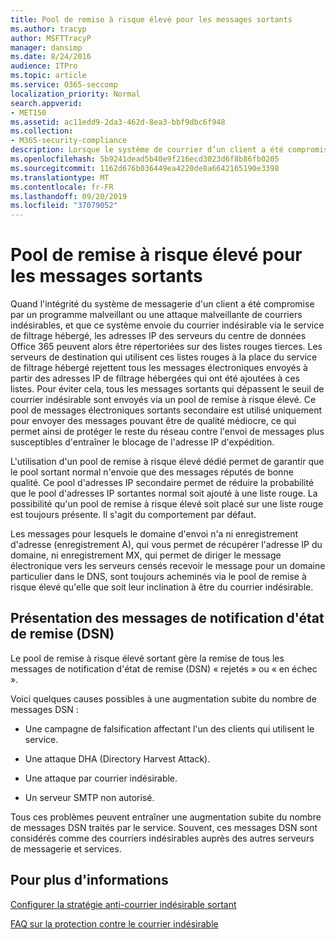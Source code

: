 ```yaml
---
title: Pool de remise à risque élevé pour les messages sortants
ms.author: tracyp
author: MSFTTracyP
manager: dansimp
ms.date: 8/24/2016
audience: ITPro
ms.topic: article
ms.service: O365-seccomp
localization_priority: Normal
search.appverid:
- MET150
ms.assetid: ac11edd9-2da3-462d-8ea3-bbf9dbc6f948
ms.collection:
- M365-security-compliance
description: Lorsque le système de courrier d’un client a été compromis par un programme malveillant ou une attaque de courrier indésirable malveillant, et qu’il envoie du courrier indésirable sortant via le service de filtrage hébergé, les adresses IP des serveurs du centre de données Office 365 sont peut-être référencées dans un bloc tiers. établit.
ms.openlocfilehash: 5b9241dead5b40e9f216ecd3023d6f8b86fb0205
ms.sourcegitcommit: 1162d676b036449ea4220de8a6642165190e3398
ms.translationtype: MT
ms.contentlocale: fr-FR
ms.lasthandoff: 09/20/2019
ms.locfileid: "37079052"
---
```

# <a name="high-risk-delivery-pool-for-outbound-messages"></a>Pool de remise à risque élevé pour les messages sortants

Quand l'intégrité du système de messagerie d'un client a été compromise par un programme malveillant ou une attaque malveillante de courriers indésirables, et que ce système envoie du courrier indésirable via le service de filtrage hébergé, les adresses IP des serveurs du centre de données Office 365 peuvent alors être répertoriées sur des listes rouges tierces. Les serveurs de destination qui utilisent ces listes rouges à la place du service de filtrage hébergé rejettent tous les messages électroniques envoyés à partir des adresses IP de filtrage hébergées qui ont été ajoutées à ces listes. Pour éviter cela, tous les messages sortants qui dépassent le seuil de courrier indésirable sont envoyés via un pool de remise à risque élevé. Ce pool de messages électroniques sortants secondaire est utilisé uniquement pour envoyer des messages pouvant être de qualité médiocre, ce qui permet ainsi de protéger le reste du réseau contre l'envoi de messages plus susceptibles d'entraîner le blocage de l'adresse IP d'expédition.
  
L'utilisation d'un pool de remise à risque élevé dédié permet de garantir que le pool sortant normal n'envoie que des messages réputés de bonne qualité. Ce pool d'adresses IP secondaire permet de réduire la probabilité que le pool d'adresses IP sortantes normal soit ajouté à une liste rouge. La possibilité qu'un pool de remise à risque élevé soit placé sur une liste rouge est toujours présente. Il s'agit du comportement par défaut.
  
Les messages pour lesquels le domaine d'envoi n'a ni enregistrement d'adresse (enregistrement A), qui vous permet de récupérer l'adresse IP du domaine, ni enregistrement MX, qui permet de diriger le message électronique vers les serveurs censés recevoir le message pour un domaine particulier dans le DNS, sont toujours acheminés via le pool de remise à risque élevé qu'elle que soit leur inclination à être du courrier indésirable.
  
## <a name="understanding-delivery-status-notification-dsn-messages"></a>Présentation des messages de notification d'état de remise (DSN)

Le pool de remise à risque élevé sortant gère la remise de tous les messages de notification d'état de remise (DSN) « rejetés » ou « en échec ».
  
Voici quelques causes possibles à une augmentation subite du nombre de messages DSN :
  
- Une campagne de falsification affectant l'un des clients qui utilisent le service.
    
- Une attaque DHA (Directory Harvest Attack).
    
- Une attaque par courrier indésirable.
    
- Un serveur SMTP non autorisé.
    
Tous ces problèmes peuvent entraîner une augmentation subite du nombre de messages DSN traités par le service. Souvent, ces messages DSN sont considérés comme des courriers indésirables auprès des autres serveurs de messagerie et services.
  
## <a name="for-more-information"></a>Pour plus d'informations

[Configurer la stratégie anti-courrier indésirable sortant](configure-the-outbound-spam-policy.md)
  
[FAQ sur la protection contre le courrier indésirable](anti-spam-protection-faq.md)
  

